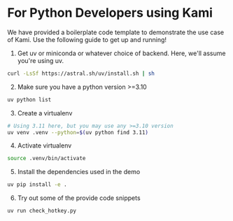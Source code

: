 # For Python Developers using Kami

We have provided a boilerplate code template to demonstrate the use case of Kami. Use the following guide to get up and running!

1. Get uv or miniconda or whatever choice of backend. Here, we'll assume you're using uv.

```bash
curl -LsSf https://astral.sh/uv/install.sh | sh
```

2. Make sure you have a python version >=3.10

```bash
uv python list
```

3. Create a virtualenv

```bash
# Using 3.11 here, but you may use any >=3.10 version
uv venv .venv --python=$(uv python find 3.11)
```

4. Activate virtualenv

```bash
source .venv/bin/activate
```

5. Install the dependencies used in the demo

```bash
uv pip install -e .
```

6. Try out some of the provide code snippets
```bash
uv run check_hotkey.py
```